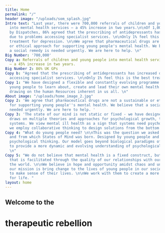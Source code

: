 ```yaml
---
title: Home
permalink: "/"
header image: "/uploads/som_splash.jpg"
Intro text: "Last year, there were 700,000 referrals of children and young people
  into mental health services – a 45% increase in two years.\n\nOf 1,000 UK GPs surveyed
  by Dispatches, 86% agreed that the prescribing of antidepressants has increased
  due to problems accessing specialist services. \n\nOnly 1% feel this is the best
  treatment for depression. \n\nWe agree that pharmaceutical drugs are not a sustainable
  or ethical approach for supporting young people's mental health. We believe that
  a social remedy is needed urgently. We are here to help. \n"
Big Number: '700,000'
Copy a: Referrals of children and young people into mental health services in 2019
  – a 45% increase in two years.
Big Number 2: 86% UK GPs
Copy b: "Agreed that the prescribing of antidepressants has increased due to problems
  accessing specialist services. \n\nOnly 1% feel this is the best treatment for depression. "
Copy 1: "We have designed a flexible and constantly evolving programme that allows
  young people to learn about, create and lead their own mental health initiatives,
  drawing on the human Resources inherent in us all. \n"
About image: "/uploads/home_image_2.jpg"
Copy 2: 'We agree that pharmaceutical drugs are not a sustainable or ethical approach
  for supporting young people''s mental health. We believe that a social remedy is
  needed urgently. We are here to help. '
Copy 3: 'The state of our mind is not static or fixed - we have designed a model that
  draws on multiple theories and approaches for psychological growth, to promote sustainable
  systems. We view mental ill health as a sign that systems need psychological investment:
  we employ collaborative thinking to design solutions from the bottom up. '
Copy 4: "What do young people need? \n\nThis was the question we asked 3 years ago
  and from which States of Mind was born. Designed by young people and nurtured by
  psychological thinking. Our model goes beyond biological paradigms of mental illness,
  to provide a more dynamic and evolving understanding of psychological distress.
  \n"
Copy 5: "We do not believe that mental health is a fixed construct, but an experience,
  that is facilitated through the quality of our relationships with ourselves and
  the world. \n\nWe believe in hope and opportunity amidst chaos and uncertainty,
  our mission is bring change to the lives of young people in our society, who struggle
  to make sense of their lives. \n\nWe work with them to create a more hopeful vision
  for life. "
layout: home
---
```


## Welcome to the
# therapeutic rebellion